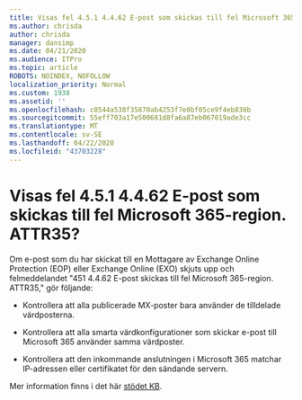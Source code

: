 ```yaml
---
title: Visas fel 4.5.1 4.4.62 E-post som skickas till fel Microsoft 365-region. ATTR35?
ms.author: chrisda
author: chrisda
manager: dansimp
ms.date: 04/21/2020
ms.audience: ITPro
ms.topic: article
ROBOTS: NOINDEX, NOFOLLOW
localization_priority: Normal
ms.custom: 1938
ms.assetid: ''
ms.openlocfilehash: c8544a538f35870ab4253f7e0bf05ce9f4eb830b
ms.sourcegitcommit: 55eff703a17e500681d8fa6a87eb067019ade3cc
ms.translationtype: MT
ms.contentlocale: sv-SE
ms.lasthandoff: 04/22/2020
ms.locfileid: "43703228"
---
```

# <a name="are-you-seeing-error-451-4462-mail-sent-to-the-wrong-microsoft-365-region-attr35"></a>Visas fel 4.5.1 4.4.62 E-post som skickas till fel Microsoft 365-region. ATTR35?

Om e-post som du har skickat till en Mottagare av Exchange Online Protection (EOP) eller Exchange Online (EXO) skjuts upp och felmeddelandet "451 4.4.62 E-post skickas till fel Microsoft 365-region. ATTR35," gör följande:

- Kontrollera att alla publicerade MX-poster bara använder de tilldelade värdposterna.

- Kontrollera att alla smarta värdkonfigurationer som skickar e-post till Microsoft 365 använder samma värdposter.

- Kontrollera att den inkommande anslutningen i Microsoft 365 matchar IP-adressen eller certifikatet för den sändande servern.

Mer information finns i det här [stödet KB](https://support.microsoft.com/help/4057301/attr35-response-code-when-mail-is-sent-to-eop-exo).
